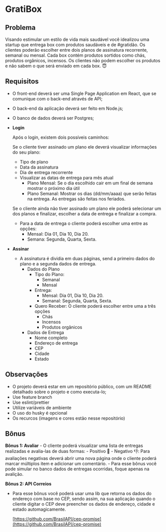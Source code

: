# GratiBox

## Problema

Visando estimular um estilo de vida mais saudável você idealizou uma startup que entrega box com produtos saudáveis e de #gratidão. Os clientes poderão escolher entre dois planos de assinatura recorrente, semanal ou mensal. Cada box contém produtos sortidos como chás, produtos orgânicos, incensos. Os clientes não podem escolher os produtos e não sabem o que será enviado em cada box. 😇


## Requisitos
- O front-end deverá ser uma Single Page Application em React, que se comunique com o back-end através de API;
- O back-end da aplicação deverá ser feito em Node.js;
- O banco de dados deverá ser Postgres;

- **Login**
    
    Após o login, existem dois possíveis caminhos:
    
    Se o cliente tiver assinado um plano ele deverá visualizar informações do seu plano:
    
    - Tipo de plano
    - Data da assinatura
    - Dia de entrega recorrente
    - Visualizar as datas de entrega para mês atual
        - Plano Mensal: Se o dia escolhido cair em um final de semana mostrar o próximo dia útil
        - Plano Semanal: Mostrar os dias (dd/mm/aaaa) que serão feitas na entrega. As entregas são feitas nos feriados.
    
    Se o cliente ainda não tiver assinado um plano ele poderá selecionar um dos planos e finalizar, escolher a data de entrega e finalizar a compra.
    
    - Para a data de entrega o cliente poderá escolher uma entre as opções:
        - Mensal: Dia 01, Dia 10, Dia 20.
        - Semana: Segunda, Quarta, Sexta.

- **Assinar**
    - A assinatura é dividia em duas páginas, send a primeiro dados do plano e a segunda dados de entrega.
        - Dados do Plano
            - Tipo do Plano:
                - Semanal
                - Mensal
            - Entrega:
                - Mensal: Dia 01, Dia 10, Dia 20.
                - Semanal: Segunda, Quarta, Sexta.
            - Quero Receber: O cliente poderá escolher entre uma a três opções
                - Chás
                - Incensos
                - Produtos orgânicos
        - Dados de Entrega
            - Nome completo
            - Endereço de entrega
            - CEP
            - Cidade
            - Estado



## Observações

- O projeto deverá estar em um repositório público, com um README detalhado sobre o projeto e como executa-lo;
- Use feature branch
- Use eslint/prettier
- Utilize variáveis de ambiente
- O uso do husky é opcional
- Os recurcos (imagens e cores estão nesse repositório)

## Bônus


**Bônus 1: Avaliar**
    - O cliente poderá visualizar uma lista de entregas realizadas e avalia-las de duas formas:
        - Positivo 🙏
        - Negativo 👎: Para avaliações negativas deverá abrir uma nova página onde o cliente poderá marcar múltiplos item e adicionar um comentário.
    - Para esse bônus você pode simular no banco dados de entregas ocorridas, foque apenas na avalição.

**Bônus 2: API Correios**
- Para esse bônus você poderá usar uma lib que retorna os dados do endereço com base no CEP, sendo assim, na sua aplicação quando o cliente digitar o CEP deve preencher os dados de endereço, cidade e estado automagicamente.
    
    [https://github.com/BrasilAPI/cep-promise](https://github.com/BrasilAPI/cep-promise)
